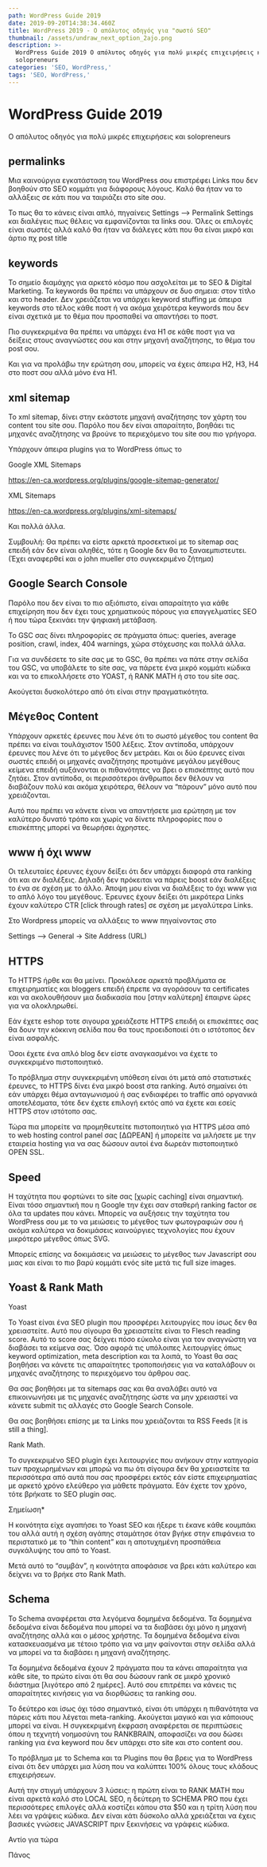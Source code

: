```yaml
---
path: WordPress Guide 2019
date: 2019-09-20T14:38:34.460Z
title: WordPress 2019 - Ο απόλυτος οδηγός για "σωστό SEO"
thumbnail: /assets/undraw_next_option_2ajo.png
description: >-
  WordPress Guide 2019 Ο απόλυτος οδηγός για πολύ μικρές επιχειρήσεις και
  solopreneurs
categories: 'SEO, WordPress,'
tags: 'SEO, WordPress,'
---
```

<script type="application/ld+json">
{
  "@context": "https://schema.org",
  "@type": "BlogPosting",
  "mainEntityOfPage": {
    "@type": "WebPage",
    "@id": "https://optimistic-volhard-c69d07.netlify.com/wordpress-2019-%CE%BF-%CE%B1%CF%80%CF%8C%CE%BB%CF%85%CF%84%CE%BF%CF%82-%CE%BF%CE%B4%CE%B7%CE%B3%CF%8C%CF%82-%CE%B3%CE%B9%CE%B1-%CF%83%CF%89%CF%83%CF%84%CF%8C-seo/"
  },
  "headline": "WordPress 2019 - Ο απόλυτος οδηγός για σωστό SEO",
  "description": "WordPress Guide 2019 Ο απόλυτος οδηγός για πολύ μικρές επιχειρήσεις και solopreneurs",
  "image": "https://raw.githubusercontent.com/panosmakris/gatsby-starter-blog/master/static/assets/undraw_next_option_2ajo.png",  
  "author": {
    "@type": "Person",
    "name": "Panos Makris"
  },  
  "publisher": {
    "@type": "Organization",
    "name": "Performance Marketing Athens",
    "logo": {
      "@type": "ImageObject",
      "url": "https://optimistic-volhard-c69d07.netlify.com/static/3a40b396e0bdf467af525d0e3696b1dd/30d3a/25.jpg",
      "width": 50,
      "height": 50
    }
  },
  "datePublished": "2019-10-13",
  "dateModified": "2020-01-01"
}
</script>

# WordPress Guide 2019

Ο απόλυτος οδηγός για πολύ μικρές επιχειρήσεις και solopreneurs 

 

## permalinks



Μια καινούργια εγκατάσταση του WordPress σου επιστρέφει Links που δεν βοηθούν στο SEO κομμάτι για διάφορους λόγους. Καλό θα ήταν να το αλλάξεις σε κάτι που να ταιριάζει στο site σου. 

Το πως θα το κάνεις είναι απλό, πηγαίνεις Settings –> Permalink Settings και διαλέγεις πως θέλεις να εμφανίζονται τα links σου. Όλες οι επιλογές είναι σωστές αλλά καλό θα ήταν να διάλεγες κάτι που θα είναι μικρό και άρτιο πχ post title



## keywords



Το σημείο διαμάχης για αρκετό κόσμο που ασχολείται με το SEO & Digital Marketing. Τα keywords θα πρέπει να υπάρχουν σε δυο σημεια: στον τίτλο και στο header. Δεν χρειάζεται να υπάρχει keyword stuffing με άπειρα keywords στο τέλος κάθε ποστ ή να ακόμα χειρότερα keywords που δεν είναι σχετικά με το θέμα που προσπαθεί να απαντήσει το ποστ. 

Πιο συγκεκριμένα θα πρέπει να υπάρχει ένα H1 σε κάθε ποστ για να δείξεις στους αναγνώστες σου και στην μηχανή αναζήτησης, το θέμα του post σου. 

Και για να προλάβω την ερώτηση σου, μπορείς να έχεις άπειρα Η2, Η3, Η4 στο ποστ σου αλλά μόνο ένα Η1. 





## xml sitemap



Το xml sitemap, δίνει στην εκάστοτε μηχανή αναζήτησης τον χάρτη του content του site σου. Παρόλο που δεν είναι απαραίτητο, βοηθάει τις μηχανές αναζήτησης να βρούνε το περιεχόμενο του site σου πιο γρήγορα.

Υπάρχουν άπειρα plugins για το WordPress όπως το 

Google XML Sitemaps

https://en-ca.wordpress.org/plugins/google-sitemap-generator/

XML Sitemaps

https://en-ca.wordpress.org/plugins/xml-sitemaps/

Και πολλά άλλα.



Συμβουλή: Θα πρέπει να είστε αρκετά προσεκτικοί με το sitemap σας επειδή εάν δεν είναι αληθές, τότε η Google δεν θα το ξαναεμπιστευτει. (Έχει αναφερθεί και ο john mueller στο συγκεκριμένο ζήτημα) 





## Google Search Console



Παρόλο που δεν είναι το πιο αξιόπιστο, είναι απαραίτητο για κάθε επιχείρηση που δεν έχει τους χρηματικούς πόρους για επαγγελματίες SEO ή που τώρα ξεκινάει την ψηφιακή μετάβαση. 

Το GSC σας δίνει πληροφορίες σε πράγματα όπως: queries, average position, crawl, index, 404 warnings, χώρα στόχευσης και πολλά άλλα. 

Για να συνδέσετε το site σας με το GSC, θα πρέπει να πάτε στην σελίδα του GSC, να υποβάλετε το site σας, να πάρετε ένα μικρό κομμάτι κώδικα και να το επικολλήσετε στο YOAST, ή RANK MATH ή στο <head> του site σας. 

Ακούγεται δυσκολότερο από ότι είναι στην πραγματικότητα. 



## Μέγεθος Content



Υπάρχουν αρκετές έρευνες που λένε ότι το σωστό μέγεθος του content θα πρέπει να είναι τουλάχιστον 1500 λέξεις. Στον αντίποδα, υπάρχουν έρευνες που λένε ότι το μέγεθος δεν μετράει. Και οι δύο έρευνες είναι σωστές επειδή οι μηχανές αναζήτησης προτιμάνε μεγάλου μεγέθους κείμενα επειδή αυξάνονται οι πιθανότητες να βρει ο επισκέπτης αυτό που ζητάει. Στον αντίποδα, οι περισσότεροι άνθρωποι δεν θέλουν να διαβάζουν πολύ και ακόμα χειρότερα, θέλουν να “πάρουν” μόνο αυτό που χρειάζονται. 

Αυτό που πρέπει να κάνετε είναι να απαντήσετε μια ερώτηση με τον καλύτερο δυνατό τρόπο και χωρίς να δίνετε πληροφορίες που ο επισκέπτης μπορεί να θεωρήσει άχρηστες. 



## www ή όχι www



Οι τελευταίες έρευνες έχουν δείξει ότι δεν υπάρχει διαφορά στα ranking ότι και αν διαλέξεις. Δηλαδή δεν πρόκειται να πάρεις boost εάν διαλέξεις το ένα σε σχέση με το άλλο. Άποψη μου είναι να διαλέξεις το όχι www για το απλό λόγο του μεγέθους. Έρευνες έχουν δείξει ότι μικρότερα Links έχουν καλύτερο CTR \[click through rates] σε σχέση με μεγαλύτερα Links. 



Στο Wordpress μπορείς να αλλάξεις το www πηγαίνοντας στο 

Settings –> General -> Site Address (URL)





## HTTPS

Το HTTPS ήρθε και θα μείνει. Προκάλεσε αρκετά προβλήματα σε επιχειρηματίες και bloggers επειδή έπρεπε να αγοράσουν τα certificates και να ακολουθήσουν μια διαδικασία που \[στην καλύτερη] έπαιρνε ώρες για να ολοκληρωθεί. 



Εάν έχετε eshop τοτε σιγουρα χρειάζεστε HTTPS επειδή οι επισκέπτες σας θα δουν την κόκκινη σελίδα που θα τους προειδοποιεί ότι ο ιστότοπος δεν είναι ασφαλής. 

Όσοι έχετε ένα απλό blog δεν είστε αναγκασμένοι να έχετε το συγκεκριμένο πιστοποιητικό. 



Το πρόβλημα στην συγκεκριμένη υπόθεση είναι ότι μετά από στατιστικές έρευνες, το HTTPS δίνει ένα μικρό boost στα ranking. Αυτό σημαίνει ότι εάν υπάρχει θέμα ανταγωνισμού ή σας ενδιαφέρει το traffic από οργανικά αποτελέσματα, τότε δεν έχετε επιλογή εκτός από να έχετε και εσείς HTTPS στον ιστότοπο σας. 



Τώρα πια μπορείτε να προμηθευτείτε πιστοποιητικό για HTTPS μέσα από το web hosting control panel σας \[ΔΩΡΕΑΝ] ή μπορείτε να μιλήσετε με την εταιρεία hosting για να σας δώσουν αυτοί ένα δωρεάν πιστοποιητικό OPEN SSL. 

 



## Speed



Η ταχύτητα που φορτώνει το site σας \[χωρίς caching] είναι σημαντική. Είναι τόσο σημαντική που η Google την έχει σαν σταθερή ranking factor σε όλα τα updates που κάνει. Μπορείς να αυξήσεις την ταχύτητα του WordPress σου με το να μειώσεις το μέγεθος των φωτογραφιών σου ή ακόμα καλύτερα να δοκιμάσεις καινούργιες τεχνολογίες που έχουν μικρότερο μέγεθος όπως SVG. 

Μπορείς επίσης να δοκιμάσεις να μειώσεις το μέγεθος των Javascript σου μιας και είναι το πιο βαρύ κομμάτι ενός site μετά τις full size images.



## Yoast & Rank Math



Yoast

Το Yoast είναι ένα SEO plugin που προσφέρει λειτουργίες που ίσως δεν θα χρειαστείτε. Αυτό που σίγουρα θα χρειαστείτε είναι το Flesch reading score. Αυτό το score σας δείχνει πόσο εύκολο είναι για τον αναγνώστη να διαβάσει τα κείμενα σας.  Όσο αφορά τις υπόλοιπες λειτουργίες όπως keyword optimization, meta description και τα λοιπά, το Yoast θα σας βοηθήσει να κάνετε τις απαραίτητες τροποποιήσεις για να καταλάβουν οι μηχανές αναζήτησης το περιεχόμενο του άρθρου σας.  

Θα σας βοηθήσει με τα sitemaps σας και θα αναλάβει αυτό να επικοινωνήσει με τις μηχανές αναζήτησης ώστε να μην χρειαστεί να κάνετε submit τις αλλαγές στο Google Search Console.

Θα σας βοηθήσει επίσης με τα Links που χρειάζονται τα RSS Feeds \[it is still a thing].



Rank Math.

Το συγκεκριμένο SEO plugin έχει λειτουργίες που ανήκουν στην κατηγορία των προχωρημένων και μπορώ να πω ότι σίγουρα δεν θα χρειαστείτε τα περισσότερα από αυτά που σας προσφέρει εκτός εάν είστε επιχειρηματίας με αρκετό χρόνο ελεύθερο για μάθετε πράγματα. Εάν έχετε τον χρόνο, τότε βρήκατε το SEO plugin σας. 



Σημείωση*  

 

Η κοινότητα είχε αγαπήσει το Yoast SEO και ήξερε τι έκανε κάθε κουμπάκι του αλλά αυτή η σχέση αγάπης σταμάτησε όταν βγήκε στην επιφάνεια το περιστατικό με το “thin content” και η αποτυχημένη προσπάθεια συγκάλυψης του από το Yoast.

Μετά αυτό το “συμβάν”, η κοινότητα αποφάσισε να βρει κάτι καλύτερο και δείχνει να το βρήκε στο Rank Math.



## Schema



Το Schema αναφέρεται στα λεγόμενα δομημένα δεδομένα. Τα δομημένα δεδομένα είναι δεδομένα που μπορεί να τα διαβάσει όχι μόνο η μηχανή αναζήτησης αλλά και ο μέσος χρήστης. Τα δομημένα δεδομένα είναι κατασκευασμένα με τέτοιο τρόπο για να μην φαίνονται στην σελίδα αλλά να μπορεί να τα διαβάσει η μηχανή αναζήτησης. 

Τα δομημένα δεδομένα έχουν 2 πράγματα που τα κάνει απαραίτητα για κάθε site, το πρώτο είναι ότι θα σου δώσουν rank σε μικρό χρονικό διάστημα \[λιγότερο από 2 ημέρες]. Αυτό σου επιτρέπει να κάνεις τις απαραίτητες κινήσεις για να διορθώσεις τα ranking σου. 

Το δεύτερο και ίσως όχι τόσο σημαντικό, είναι ότι υπάρχει η πιθανότητα να πάρεις κάτι που λέγεται meta-ranking. Ακούγεται μαγικό και για κάποιους μπορεί να είναι. Η συγκεκριμένη έκφραση αναφέρεται σε περιπτώσεις όπου η τεχνητή νοημοσύνη του RANKBRAIN, αποφασίζει να σου δώσει ranking για ένα keyword που δεν υπάρχει στο site και στο content σου. 

Το πρόβλημα με το Schema και τα Plugins που θα βρεις για το WordPress είναι ότι δεν υπάρχει μια λύση που να καλύπτει 100% όλους τους κλάδους επιχειρήσεων. 

Αυτή την στιγμή υπάρχουν 3 λύσεις: η πρώτη είναι το RANK MATH που είναι αρκετά καλό στο LOCAL SEO, η δεύτερη το SCHEMA PRO που έχει περισσότερες επιλογές αλλά κοστίζει κάπου στα $50 και η τρίτη λύση που λέει να γράψεις κώδικα. Δεν είναι κάτι δύσκολο αλλά χρειάζεται να έχεις βασικές γνώσεις JAVASCRIPT πριν ξεκινήσεις να γράφεις κώδικα. 



Αντίο για τώρα

Πάνος
